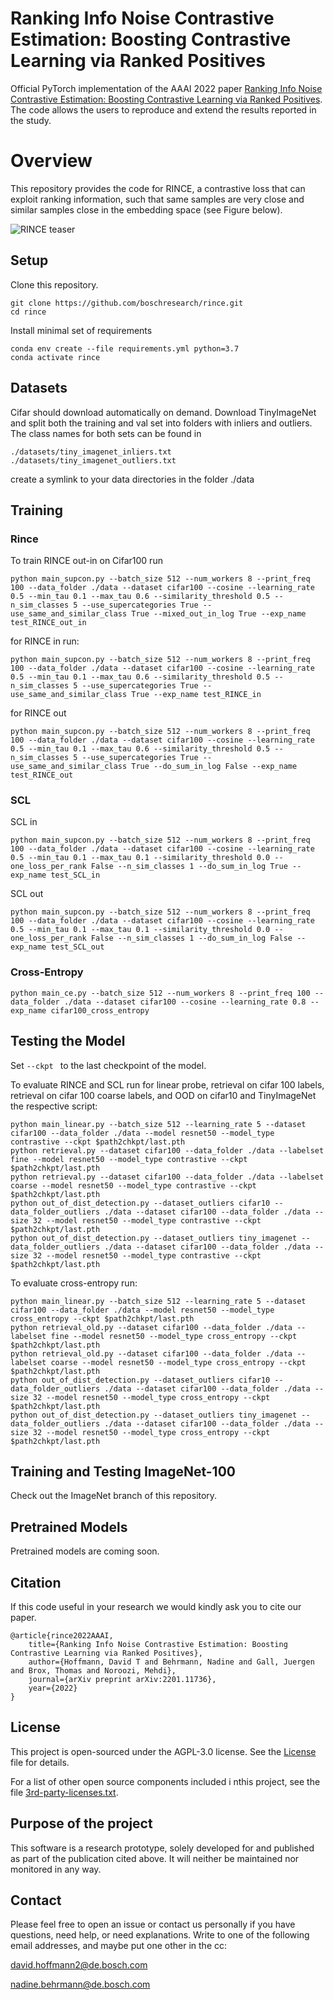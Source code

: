 # Ranking Info Noise Contrastive Estimation: Boosting Contrastive Learning via Ranked Positives
 
Official PyTorch implementation of the AAAI 2022 paper [Ranking Info Noise Contrastive Estimation: Boosting Contrastive Learning via Ranked Positives](https://arxiv.org/abs/2201.11736). The code allows the users to reproduce and extend the results reported in the study. 

# Overview 

This repository provides the code for RINCE, a contrastive loss that can exploit ranking information, such that same samples are very close and similar samples close in the embedding space (see Figure below).

![RINCE teaser](figures/RINCE_teaser.png) 

## Setup

Clone this repository.

```buildoutcfg
git clone https://github.com/boschresearch/rince.git
cd rince
```

Install minimal set of requirements
```
conda env create --file requirements.yml python=3.7
conda activate rince
```

## Datasets

Cifar should download automatically on demand. 
Download TinyImageNet and split both the training and val set into folders with inliers and outliers. The class names for both sets can be found in
```
./datasets/tiny_imagenet_inliers.txt
./datasets/tiny_imagenet_outliers.txt
```
create a symlink to your data directories in the folder ./data

## Training

### Rince 

To train RINCE out-in on Cifar100 run

```
python main_supcon.py --batch_size 512 --num_workers 8 --print_freq 100 --data_folder ./data --dataset cifar100 --cosine --learning_rate 0.5 --min_tau 0.1 --max_tau 0.6 --similarity_threshold 0.5 --n_sim_classes 5 --use_supercategories True --use_same_and_similar_class True --mixed_out_in_log True --exp_name test_RINCE_out_in
```

for RINCE in run:

```
python main_supcon.py --batch_size 512 --num_workers 8 --print_freq 100 --data_folder ./data --dataset cifar100 --cosine --learning_rate 0.5 --min_tau 0.1 --max_tau 0.6 --similarity_threshold 0.5 --n_sim_classes 5 --use_supercategories True --use_same_and_similar_class True --exp_name test_RINCE_in
```

for RINCE out

```
python main_supcon.py --batch_size 512 --num_workers 8 --print_freq 100 --data_folder ./data --dataset cifar100 --cosine --learning_rate 0.5 --min_tau 0.1 --max_tau 0.6 --similarity_threshold 0.5 --n_sim_classes 5 --use_supercategories True --use_same_and_similar_class True --do_sum_in_log False --exp_name test_RINCE_out
```

### SCL

SCL in
```
python main_supcon.py --batch_size 512 --num_workers 8 --print_freq 100 --data_folder ./data --dataset cifar100 --cosine --learning_rate 0.5 --min_tau 0.1 --max_tau 0.1 --similarity_threshold 0.0 --one_loss_per_rank False --n_sim_classes 1 --do_sum_in_log True --exp_name test_SCL_in
```

SCL out
```
python main_supcon.py --batch_size 512 --num_workers 8 --print_freq 100 --data_folder ./data --dataset cifar100 --cosine --learning_rate 0.5 --min_tau 0.1 --max_tau 0.1 --similarity_threshold 0.0 --one_loss_per_rank False --n_sim_classes 1 --do_sum_in_log False --exp_name test_SCL_out
```


### Cross-Entropy

```
python main_ce.py --batch_size 512 --num_workers 8 --print_freq 100 --data_folder ./data --dataset cifar100 --cosine --learning_rate 0.8 --exp_name cifar100_cross_entropy
```

## Testing the Model


Set ```--ckpt ``` to the last checkpoint of the model. 

To evaluate RINCE and SCL run for linear probe, retrieval on cifar 100 labels, retrieval on cifar 100 coarse labels, and OOD on cifar10 and TinyImageNet the respective script:

```
python main_linear.py --batch_size 512 --learning_rate 5 --dataset cifar100 --data_folder ./data --model resnet50 --model_type contrastive --ckpt $path2chkpt/last.pth
python retrieval.py --dataset cifar100 --data_folder ./data --labelset fine --model resnet50 --model_type contrastive --ckpt $path2chkpt/last.pth 
python retrieval.py --dataset cifar100 --data_folder ./data --labelset coarse --model resnet50 --model_type contrastive --ckpt $path2chkpt/last.pth
python out_of_dist_detection.py --dataset_outliers cifar10 --data_folder_outliers ./data --dataset cifar100 --data_folder ./data --size 32 --model resnet50 --model_type contrastive --ckpt $path2chkpt/last.pth
python out_of_dist_detection.py --dataset_outliers tiny_imagenet --data_folder_outliers ./data --dataset cifar100 --data_folder ./data --size 32 --model resnet50 --model_type contrastive --ckpt $path2chkpt/last.pth
```

To evaluate cross-entropy run:

```
python main_linear.py --batch_size 512 --learning_rate 5 --dataset cifar100 --data_folder ./data --model resnet50 --model_type cross_entropy --ckpt $path2chkpt/last.pth
python retrieval_old.py --dataset cifar100 --data_folder ./data --labelset fine --model resnet50 --model_type cross_entropy --ckpt $path2chkpt/last.pth
python retrieval_old.py --dataset cifar100 --data_folder ./data --labelset coarse --model resnet50 --model_type cross_entropy --ckpt $path2chkpt/last.pth
python out_of_dist_detection.py --dataset_outliers cifar10 --data_folder_outliers ./data --dataset cifar100 --data_folder ./data --size 32 --model resnet50 --model_type cross_entropy --ckpt $path2chkpt/last.pth
python out_of_dist_detection.py --dataset_outliers tiny_imagenet --data_folder_outliers ./data --dataset cifar100 --data_folder ./data --size 32 --model resnet50 --model_type cross_entropy --ckpt $path2chkpt/last.pth
```

## Training and Testing ImageNet-100

Check out the ImageNet branch of this repository.

## Pretrained Models

Pretrained models are coming soon. 

## Citation
If this code useful in your research we would kindly ask you to cite our paper.
```
@article{rince2022AAAI,
    title={Ranking Info Noise Contrastive Estimation: Boosting Contrastive Learning via Ranked Positives},
    author={Hoffmann, David T and Behrmann, Nadine and Gall, Juergen and Brox, Thomas and Noroozi, Mehdi},
    journal={arXiv preprint arXiv:2201.11736},
    year={2022}
}
```

##  License 

This project is open-sourced under the AGPL-3.0 license. See the [License](LICENSE) file for details.

For a list of other open source components included i nthis project, see the file [3rd-party-licenses.txt](3rd-party-licenses.txt).

## Purpose of the project 
This software is a research prototype, solely developed for and published as
part of the publication cited above. It will neither be
maintained nor monitored in any way.

## Contact
Please feel free to open an issue or contact us personally if you have questions, need help, or need explanations.
Write to one of the following email addresses, and maybe put one other in the cc:

david.hoffmann2@de.bosch.com

nadine.behrmann@de.bosch.com
